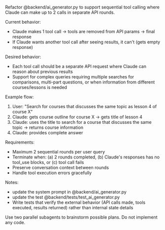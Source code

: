 Refactor @backend/ai_generator.py to support sequential tool calling where Claude can make up to 2 calls in separate API rounds.

Current behavior:

- Claude makes 1 tool call -> tools are removed from API params -> final response
- If Claude wants another tool call after seeing results, it can't (gets empty response)

Desired behavior:

- Each tool call should be a separate API request where Claude can reason about previous results
- Support for complex queries requiring multiple searches for comparisons, multi-part questions, or when information from different courses/lessons is needed

Example flow:

1. User: "Search for courses that discusses the same topic as lesson 4 of course X"
2. Claude: gets course outline for course X -> gets title of lesson 4
3. Claude: uses the title to search for a course that discusses the same topic -> returns course information
4. Claude: provides complete answer

Requirements:

- Maximum 2 sequential rounds per user query
- Terminate when: (a) 2 rounds completed, (b) Claude's responses has no tool_use blocks, or (c) tool call fails
- Preserve conversation context between rounds
- Handle tool execution errors gracefully

Notes:

- update the system prompt in @backend/ai_generator.py
- update the test @backend/tests/test_ai_generator.py
- Write tests that verify the external behavior (API calls made, tools executed, results returned) rather than internal state details

Use two parallel subagents to brainstorm possible plans. Do not implement any code.
